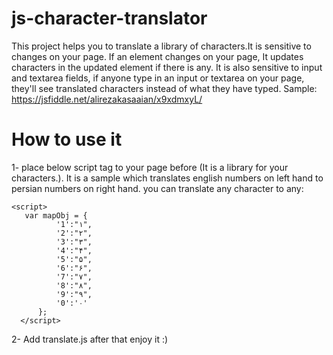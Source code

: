 # js-character-translator

This project helps you to translate a library of characters.It is sensitive to changes on your page. If an element changes on your page, It updates characters in the updated element if there is any. It is also sensitive to input and textarea fields, if anyone type in an input or textarea on your page, they'll see translated characters instead of what they have typed.
Sample: https://jsfiddle.net/alirezakasaaian/x9xdmxyL/

# How to use it

1- place below script tag to your page before </body> (It is a library for your characters.). It is a sample which translates english numbers on left hand to persian numbers on right hand. you can translate any character to any:
```
<script>
   var mapObj = {
          '1':"۱",
          '2':"۲",
          '3':"۳",
          '4':"۴",
          '5':"۵",
          '6':"۶",
          '7':"۷",
          '8':"۸",
          '9':"۹",
          '0':'۰'
      };
  </script>
  ```
2- Add translate.js after that
  enjoy it :) 
